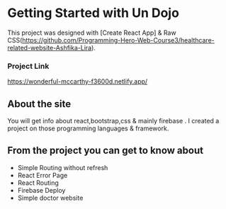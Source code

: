 # Getting Started with Un Dojo

This project was designed with [Create React App] & Raw CSS(https://github.com/Programming-Hero-Web-Course3/healthcare-related-website-Ashfika-Lira).

### Project Link

https://wonderful-mccarthy-f3600d.netlify.app/

## About the site

You will get info about react,bootstrap,css & mainly firebase . I created a project on those programming languages & framework.

## From the project you can get to know about

- Simple Routing without refresh
- React Error Page
- React Routing
- Firebase Deploy
- Simple doctor website
